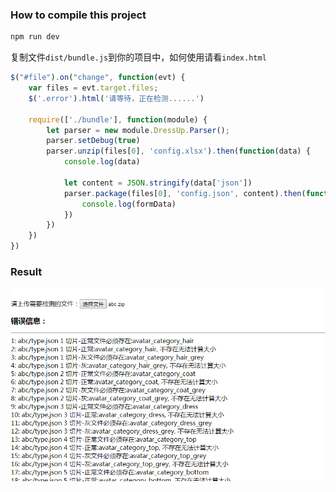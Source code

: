 
### How to compile this project

```bash
npm run dev
```

复制文件```dist/bundle.js```到你的项目中，如何使用请看```index.html```

```js
$("#file").on("change", function(evt) {
    var files = evt.target.files;
    $('.error').html('请等待，正在检测......')

    require(['./bundle'], function(module) {
        let parser = new module.DressUp.Parser();
        parser.setDebug(true)
        parser.unzip(files[0], 'config.xlsx').then(function(data) {
            console.log(data)

            let content = JSON.stringify(data['json'])
            parser.package(files[0], 'config.json', content).then(function(formData) {
                console.log(formData)
            })
        })
    })
})
```

### Result

![测试结果图片](images/result.png)